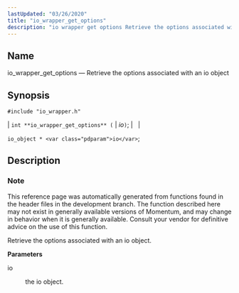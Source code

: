 ```yaml
---
lastUpdated: "03/26/2020"
title: "io_wrapper_get_options"
description: "io wrapper get options Retrieve the options associated with an io object int io wrapper get options io io object io This reference page was automatically generated from functions found in the header files in the development branch The function described here may not exist in generally available versions of..."
---
```


<a name="apis.io_wrapper_get_options"></a> 
## Name

io_wrapper_get_options — Retrieve the options associated with an io object

## Synopsis

`#include "io_wrapper.h"`

| `int **io_wrapper_get_options** (` | <var class="pdparam">io</var>`)`; |   |

`io_object * <var class="pdparam">io</var>`;<a name="idp53741200"></a> 
## Description

### Note

This reference page was automatically generated from functions found in the header files in the development branch. The function described here may not exist in generally available versions of Momentum, and may change in behavior when it is generally available. Consult your vendor for definitive advice on the use of this function.

Retrieve the options associated with an io object.

**<a name="idp53744032"></a> Parameters**

<dl class="variablelist">

<dt>io</dt>

<dd>

the io object.

</dd>

</dl>